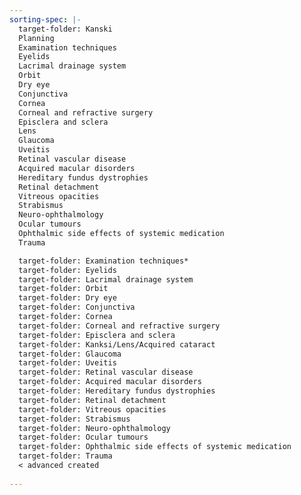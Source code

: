 ```yaml
---
sorting-spec: |-
  target-folder: Kanski
  Planning
  Examination techniques  
  Eyelids  
  Lacrimal drainage system  
  Orbit  
  Dry eye  
  Conjunctiva  
  Cornea  
  Corneal and refractive surgery  
  Episclera and sclera  
  Lens  
  Glaucoma 
  Uveitis 
  Retinal vascular disease  
  Acquired macular disorders  
  Hereditary fundus dystrophies  
  Retinal detachment  
  Vitreous opacities  
  Strabismus  
  Neuro-ophthalmology  
  Ocular tumours  
  Ophthalmic side effects of systemic medication  
  Trauma

  target-folder: Examination techniques*
  target-folder: Eyelids  
  target-folder: Lacrimal drainage system  
  target-folder: Orbit  
  target-folder: Dry eye  
  target-folder: Conjunctiva  
  target-folder: Cornea  
  target-folder: Corneal and refractive surgery  
  target-folder: Episclera and sclera  
  target-folder: Kanksi/Lens/Acquired cataract  
  target-folder: Glaucoma  
  target-folder: Uveitis
  target-folder: Retinal vascular disease  
  target-folder: Acquired macular disorders  
  target-folder: Hereditary fundus dystrophies  
  target-folder: Retinal detachment  
  target-folder: Vitreous opacities  
  target-folder: Strabismus  
  target-folder: Neuro-ophthalmology  
  target-folder: Ocular tumours  
  target-folder: Ophthalmic side effects of systemic medication  
  target-folder: Trauma
  < advanced created
  
---
```

